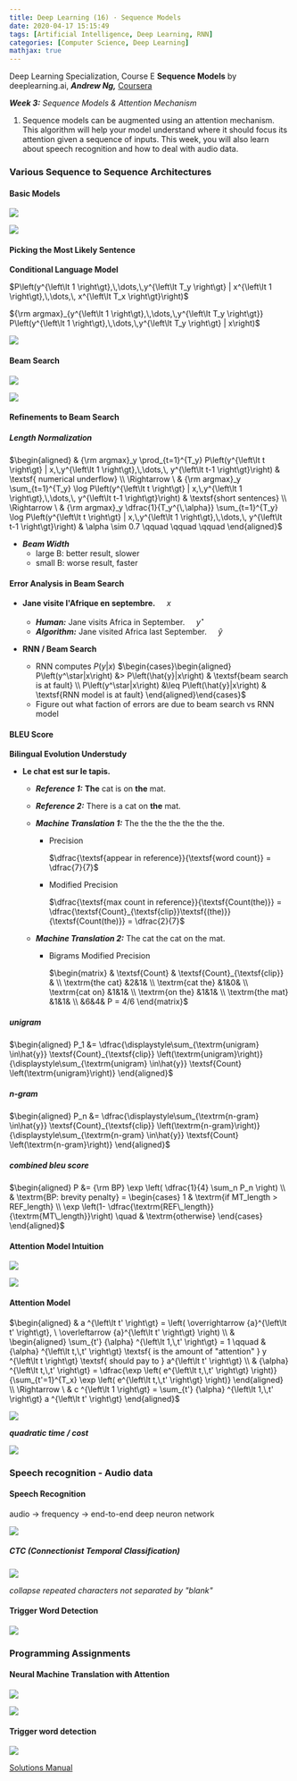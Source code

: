 ```yaml
---
title: Deep Learning (16) · Sequence Models
date: 2020-04-17 15:15:49
tags: [Artificial Intelligence, Deep Learning, RNN]
categories: [Computer Science, Deep Learning]
mathjax: true
---
```


Deep Learning Specialization, Course E
**Sequence Models** by deeplearning.ai, ***Andrew Ng,*** [Coursera](https://www.coursera.org/learn/neural-networks-deep-learning/home/info)

***Week 3:*** *Sequence Models & Attention Mechanism*

1. Sequence models can be augmented using an attention mechanism. This algorithm will help your model understand where it should focus its attention given a sequence of inputs. This week, you will also learn about speech recognition and how to deal with audio data.

<!-- more -->

### Various Sequence to Sequence Architectures

#### Basic Models

![](Deep-Learning-Andrew-Ng-16/1.png)

![](Deep-Learning-Andrew-Ng-16/2.png)

#### Picking the Most Likely Sentence

**Conditional Language Model**

$P\left(y^{\left\lt 1 \right\gt},\,\dots,\,y^{\left\lt T_y \right\gt} | x^{\left\lt 1 \right\gt},\,\dots,\, x^{\left\lt T_x \right\gt}\right)$

${\rm argmax}_{y^{\left\lt 1 \right\gt},\,\dots,\,y^{\left\lt T_y \right\gt}} P\left(y^{\left\lt 1 \right\gt},\,\dots,\,y^{\left\lt T_y \right\gt} | x\right)$

![](Deep-Learning-Andrew-Ng-16/3.png)

#### Beam Search

![](Deep-Learning-Andrew-Ng-16/4.png)

![](Deep-Learning-Andrew-Ng-16/5.png)

#### Refinements to Beam Search

##### Length Normalization

$\begin{aligned} & {\rm argmax}_y \prod_{t=1}^{T_y}  P\left(y^{\left\lt t \right\gt} | x,\,y^{\left\lt 1 \right\gt},\,\dots,\, y^{\left\lt t-1 \right\gt}\right) & \textsf{ numerical underflow} \\ \Rightarrow \ & {\rm argmax}_y \sum_{t=1}^{T_y} \log P\left(y^{\left\lt t \right\gt} | x,\,y^{\left\lt 1 \right\gt},\,\dots,\, y^{\left\lt t-1 \right\gt}\right) & \textsf{short sentences} \\ \Rightarrow \ & {\rm argmax}_y \dfrac{1}{T_y^{\,\alpha}} \sum_{t=1}^{T_y} \log P\left(y^{\left\lt t \right\gt} | x,\,y^{\left\lt 1 \right\gt},\,\dots,\, y^{\left\lt t-1 \right\gt}\right) & \alpha \sim 0.7 \qquad \qquad \qquad \end{aligned}$

- ***Beam Width***
  - large B: better result, slower
  - small B: worse result, faster

#### Error Analysis in Beam Search

- **Jane visite l'Afrique en septembre.** $\quad x$
  - ***Human:*** Jane visits Africa in September. $\quad y^\star$
  - ***Algorithm:***  Jane visited Africa last September. $\quad \hat{y}$

- **RNN / Beam Search**
  - RNN computes $P\left(y|x\right)$
    $\begin{cases}\begin{aligned} P\left(y^\star|x\right) &> P\left(\hat{y}|x\right) & \textsf{beam search is at fault} \\ P\left(y^\star|x\right) &\leq P\left(\hat{y}|x\right) & \textsf{RNN model is at fault} \end{aligned}\end{cases}$
  - Figure out what faction of errors are due to beam search vs RNN model

#### BLEU Score

**Bilingual Evolution Understudy**

- **Le chat est sur le tapis.**

  - ***Reference 1:*** **The** cat is on **the** mat.

  - ***Reference 2:*** There is a cat on **the** mat.

  - ***Machine Translation 1:*** The the the the the the the.

    - Precision

      $\dfrac{\textsf{appear in reference}}{\textsf{word count}} = \dfrac{7}{7}$

    - Modified Precision

      $\dfrac{\textsf{max count in reference}}{\textsf{Count(the)}} = \dfrac{\textsf{Count}_{\textsf{clip}}\textsf{(the)}}{\textsf{Count(the)}} = \dfrac{2}{7}$

  - ***Machine Translation 2:*** The cat the cat on the mat.

    - Bigrams Modified Precision

      $\begin{matrix} & \textsf{Count} & \textsf{Count}_{\textsf{clip}} & \\ \textrm{the cat} &2&1& \\ \textrm{cat the} &1&0& \\ \textrm{cat on} &1&1& \\ \textrm{on the} &1&1& \\ \textrm{the mat} &1&1& \\ &6&4& P = 4/6  \end{matrix}$

##### unigram

$\begin{aligned} P_1 &= \dfrac{\displaystyle\sum_{\textrm{unigram} \in\hat{y}} \textsf{Count}_{\textsf{clip}} \left(\textrm{unigram}\right)} {\displaystyle\sum_{\textrm{unigram} \in\hat{y}} \textsf{Count} \left(\textrm{unigram}\right)} \end{aligned}$

##### n-gram

$\begin{aligned} P_n &= \dfrac{\displaystyle\sum_{\textrm{n-gram} \in\hat{y}} \textsf{Count}_{\textsf{clip}} \left(\textrm{n-gram}\right)} {\displaystyle\sum_{\textrm{n-gram} \in\hat{y}} \textsf{Count} \left(\textrm{n-gram}\right)} \end{aligned}$

##### combined bleu score

$\begin{aligned} P &= {\rm BP} \exp \left( \dfrac{1}{4} \sum_n P_n \right) \\ & \textrm{BP: brevity penalty} = \begin{cases} 1 & \textrm{if  MT_length > REF_length} \\ \exp \left(1- \dfrac{\textrm{REF\_length}}{\textrm{MT\_length}}\right) \quad & \textrm{otherwise} \end{cases} \end{aligned}$

#### Attention Model Intuition

![](Deep-Learning-Andrew-Ng-16/6.png)

![](Deep-Learning-Andrew-Ng-16/7.png)

#### Attention Model

$\begin{aligned} & a ^{\left\lt t' \right\gt} = \left( \overrightarrow {a}^{\left\lt t' \right\gt}, \ \overleftarrow {a}^{\left\lt t' \right\gt} \right) \\ & \begin{aligned} \sum_{t'} {\alpha} ^{\left\lt 1,\,t' \right\gt} = 1 \qquad & {\alpha} ^{\left\lt t,\,t' \right\gt} \textsf{ is the amount of "attention" } y  ^{\left\lt t \right\gt} \textsf{ should pay to } a^{\left\lt t' \right\gt} \\ & {\alpha} ^{\left\lt t,\,t' \right\gt} = \dfrac{\exp \left( e^{\left\lt t,\,t' \right\gt} \right)} {\sum_{t'=1}^{T_x} \exp \left( e^{\left\lt t,\,t' \right\gt} \right)} \end{aligned} \\ \Rightarrow \ & c ^{\left\lt 1 \right\gt} = \sum_{t'} {\alpha} ^{\left\lt 1,\,t' \right\gt} a ^{\left\lt t' \right\gt} \end{aligned}$

![](Deep-Learning-Andrew-Ng-16/8.png)

***quadratic time / cost***

![](Deep-Learning-Andrew-Ng-16/9.png)

### Speech recognition - Audio data

#### Speech Recognition

audio → frequency → end-to-end deep neuron network

![](Deep-Learning-Andrew-Ng-16/10.png)

##### CTC (Connectionist Temporal Classification)

![](Deep-Learning-Andrew-Ng-16/11.png)

*collapse repeated characters not separated by "blank"*

#### Trigger Word Detection

![](Deep-Learning-Andrew-Ng-16/12.png)

### Programming Assignments

#### Neural Machine Translation with Attention

![](Deep-Learning-Andrew-Ng-16/13.png)

![](Deep-Learning-Andrew-Ng-16/14.png)

#### Trigger word detection

![](Deep-Learning-Andrew-Ng-16/15.png)

<a href='https://github.com/muhac/coursera-deep-learning-solutions' target="_blank">Solutions Manual</a>
